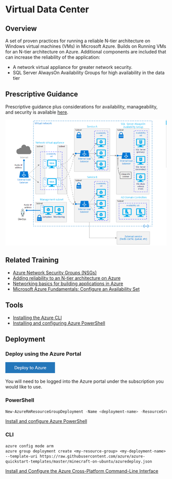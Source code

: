 # Virtual Data Center

## Overview
A set of proven practices for running a reliable N-tier architecture on Windows virtual machines (VMs) in Microsoft Azure. Builds on Running VMs for an N-tier architecture on Azure.   Additional components are included that can increase the reliability of the application:

* A network virtual appliance for greater network security.
* SQL Server AlwaysOn Availability Groups for high availability in the data tier

## Prescriptive Guidance
Prescriptive  guidance plus considerations for availability, manageability, and security is available [here](https://azure.microsoft.com/en-us/documentation/articles/guidance-hybrid-network-vpn/#troubleshooting).

 ![GitHub Logo](../images/hybridNetwork.png)
 
## Related Training
 * [Azure Network Security Groups (NSGs)](https://azure.microsoft.com/en-us/documentation/articles/virtual-networks-nsg/)
 * [Adding reliability to an N-tier architecture on Azure](https://azure.microsoft.com/en-us/documentation/articles/guidance-compute-n-tier-vm/)
 * [Networking basics for building applications in Azure](https://azure.microsoft.com/en-us/documentation/videos/azurecon-2015-networking-basics-for-building-applications-in-azure/)
 * [Microsoft Azure Fundamentals:  Configure an Availability Set](https://azure.microsoft.com/en-us/documentation/articles/virtual-machines-windows-create-availability-set/)

## Tools
 * [Installing the Azure CLI](https://azure.microsoft.com/en-us/documentation/articles/xplat-cli-install/)
 * [Installing and configuring Azure PowerShell](https://azure.microsoft.com/en-us/documentation/articles/powershell-install-configure/)

## Deployment

### Deploy using the Azure Portal
[![Deploy to Azure](../images/azurebtn.png)](https://portal.azure.com/#create/Microsoft.Template/uri/https%3A%2F%2Fraw.githubusercontent.com%2FAzure%2Fazure-quickstart-templates%2Fmaster%2F201-vm-sql-full-autopatching%2Fazuredeploy.json)

You will need to be logged into the Azure portal under the subscription you would like to use.

### PowerShell
```PowerShell
New-AzureRmResourceGroupDeployment -Name <deployment-name> -ResourceGroupName <resource-group-name> -TemplateUri <template-uri>
```
[Install and configure Azure PowerShell](https://azure.microsoft.com/en-us/documentation/articles/powershell-install-configure/)

### CLI
```
azure config mode arm
azure group deployment create <my-resource-group> <my-deployment-name> --template-uri https://raw.githubusercontent.com/azure/azure-quickstart-templates/master/minecraft-on-ubuntu/azuredeploy.json
```
[Install and Configure the Azure Cross-Platform Command-Line Interface](https://azure.microsoft.com/en-us/documentation/articles/xplat-cli-install/)

